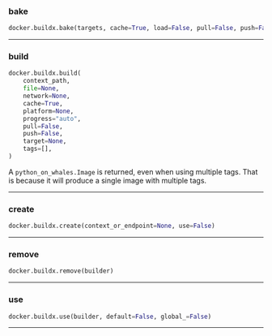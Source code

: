 ### bake


```python
docker.buildx.bake(targets, cache=True, load=False, pull=False, push=False)
```


----

### build


```python
docker.buildx.build(
    context_path,
    file=None,
    network=None,
    cache=True,
    platform=None,
    progress="auto",
    pull=False,
    push=False,
    target=None,
    tags=[],
)
```


A `python_on_whales.Image` is returned, even when using multiple tags.
That is because it will produce a single image with multiple tags.


----

### create


```python
docker.buildx.create(context_or_endpoint=None, use=False)
```


----

### remove


```python
docker.buildx.remove(builder)
```


----

### use


```python
docker.buildx.use(builder, default=False, global_=False)
```


----

